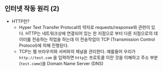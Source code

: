 ## 인터넷 작동 원리 (2)
- HTTP란?
  * Hyper Text Transfer Protocal의 약자로 requests/response와 관련이 있다. HTTP는 네트워크상에 연결되어 있는 한 지점으로 부터 다른 지점으로의 데이터를 전송하는 작업을 하는데 이 전송작업이 TCP (Transmission Control Protocol)에 의해 진행된다.
  * TCP는 웹 브라우저와 서버와의 채널을 관리한다. 예를들어 우리가 `http://test.com` 을 입력하면 `http`는 프로토콜 이란 것을 이해하고 주소 부분(`test.come`)을 Domain Name Server (DNS)

